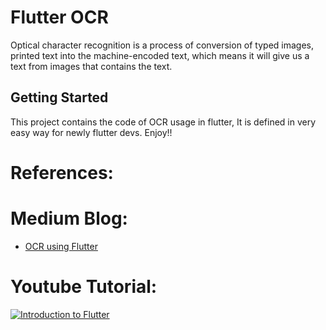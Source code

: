 # Flutter OCR 

Optical character recognition is a process of conversion of typed images, printed text into the machine-encoded text, which means it will give us a text from images that contains the text.

## Getting Started

This project contains the code of OCR usage in flutter, It is defined in very easy way for newly flutter devs. Enjoy!!

# References:

# Medium Blog:
- [OCR using Flutter](https://medium.com/flutterworld/ocr-using-flutter-6f5765af49a6)



# Youtube Tutorial:

[![Introduction to Flutter](https://i.imgur.com/VfENzF0.png)](https://www.youtube.com/watch?v=e35M5fA9BD8&t=51s "Little red riding hood - Click to Watch!")
